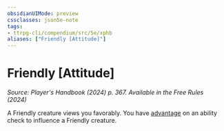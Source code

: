 ```yaml
---
obsidianUIMode: preview
cssclasses: json5e-note
tags:
- ttrpg-cli/compendium/src/5e/xphb
aliases: ["Friendly [Attitude]"]
---
```

# Friendly [Attitude]
*Source: Player's Handbook (2024) p. 367. Available in the Free Rules (2024)* 

A Friendly creature views you favorably. You have [advantage](2-Mechanics/CLI/rules/variant-rules/advantage-xphb.md) on an ability check to influence a Friendly creature.